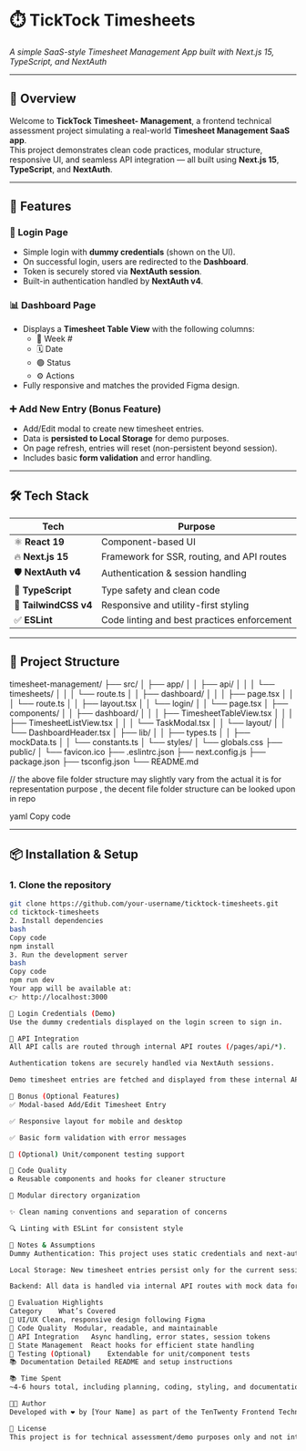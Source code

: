 # ⏱️ TickTock Timesheets  
*A simple SaaS-style Timesheet Management App built with Next.js 15, TypeScript, and NextAuth*

---

## 📖 Overview

Welcome to **TickTock Timesheet- Management**, a frontend technical assessment project simulating a real-world **Timesheet Management SaaS app**.  
This project demonstrates clean code practices, modular structure, responsive UI, and seamless API integration — all built using **Next.js 15**, **TypeScript**, and **NextAuth**.



---

## 🚀 Features

### 🔐 Login Page
- Simple login with **dummy credentials** (shown on the UI).
- On successful login, users are redirected to the **Dashboard**.
- Token is securely stored via **NextAuth session**.
- Built-in authentication handled by **NextAuth v4**.

### 📊 Dashboard Page
- Displays a **Timesheet Table View** with the following columns:
  - 📅 Week #
  - 🗓️ Date
  - 🟢 Status
  - ⚙️ Actions
- Fully responsive and matches the provided Figma design.

### ➕ Add New Entry (Bonus Feature)
- Add/Edit modal to create new timesheet entries.
- Data is **persisted to Local Storage** for demo purposes.
- On page refresh, entries will reset (non-persistent beyond session).
- Includes basic **form validation** and error handling.

---

## 🛠️ Tech Stack

| Tech | Purpose |
|------|---------|
| ⚛️ **React 19** | Component-based UI |
| 🔥 **Next.js 15** | Framework for SSR, routing, and API routes |
| 🛡️ **NextAuth v4** | Authentication & session handling |
| 📘 **TypeScript** | Type safety and clean code |
| 🎨 **TailwindCSS v4** | Responsive and utility-first styling |
| ✅ **ESLint** | Code linting and best practices enforcement |

---

## 📂 Project Structure

timesheet-management/
├── src/
│   ├── app/
│   │   ├── api/
│   │   │   └── timesheets/
│   │   │       └── route.ts
│   │   ├── dashboard/
│   │   │   ├── page.tsx
│   │   │   └── route.ts
│   │   ├── layout.tsx
│   │   └── login/
│   │       └── page.tsx
│   ├── components/
│   │   ├── dashboard/
│   │   │   ├── TimesheetTableView.tsx
│   │   │   ├── TimesheetListView.tsx
│   │   │   └── TaskModal.tsx
│   │   └── layout/
│   │       └── DashboardHeader.tsx
│   ├── lib/
│   │   ├── types.ts
│   │   ├── mockData.ts
│   │   └── constants.ts
│   └── styles/
│       └── globals.css
├── public/
│   └── favicon.ico
├── .eslintrc.json
├── next.config.js
├── package.json
├── tsconfig.json
└── README.md

// the above file folder structure may slightly vary from the actual it is for representation purpose , the decent file folder structure can be looked upon in repo

yaml
Copy code

---

## 📦 Installation & Setup

### 1. Clone the repository
```bash
git clone https://github.com/your-username/ticktock-timesheets.git
cd ticktock-timesheets
2. Install dependencies
bash
Copy code
npm install
3. Run the development server
bash
Copy code
npm run dev
Your app will be available at:
👉 http://localhost:3000

🔑 Login Credentials (Demo)
Use the dummy credentials displayed on the login screen to sign in.

📡 API Integration
All API calls are routed through internal API routes (/pages/api/*).

Authentication tokens are securely handled via NextAuth sessions.

Demo timesheet entries are fetched and displayed from these internal APIs.

🧪 Bonus (Optional Features)
✅ Modal-based Add/Edit Timesheet Entry

✅ Responsive layout for mobile and desktop

✅ Basic form validation with error messages

🧪 (Optional) Unit/component testing support

📐 Code Quality
♻️ Reusable components and hooks for cleaner structure

📁 Modular directory organization

✨ Clean naming conventions and separation of concerns

🔍 Linting with ESLint for consistent style

📘 Notes & Assumptions
Dummy Authentication: This project uses static credentials and next-auth for demo purposes.

Local Storage: New timesheet entries persist only for the current session. On page refresh, they are cleared.

Backend: All data is handled via internal API routes with mock data for simplicity.

📄 Evaluation Highlights
Category	What’s Covered
🎨 UI/UX	Clean, responsive design following Figma
🧱 Code Quality	Modular, readable, and maintainable
🔌 API Integration	Async handling, error states, session tokens
🧠 State Management	React hooks for efficient state handling
🧪 Testing (Optional)	Extendable for unit/component tests
📚 Documentation	Detailed README and setup instructions

📚 Time Spent
~4-6 hours total, including planning, coding, styling, and documentation.

👨‍💻 Author
Developed with ❤️ by [Your Name] as part of the TenTwenty Frontend Technical Assessment 2025.

📜 License
This project is for technical assessment/demo purposes only and not intended for production use.

